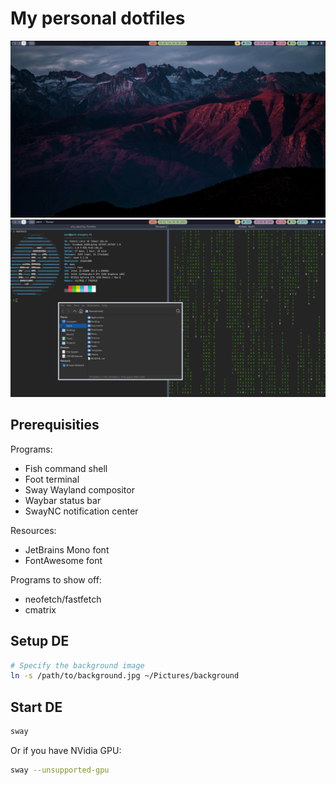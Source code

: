 # My personal dotfiles

![desktop](Pictures/demo-screenshot-desktop.png)
![desktop-with-windows](Pictures/demo-screenshot-desktop-with-windows.png)

## Prerequisities

Programs:
* Fish command shell
* Foot terminal
* Sway Wayland compositor
* Waybar status bar
* SwayNC notification center

Resources:
* JetBrains Mono font
* FontAwesome font

Programs to show off:
* neofetch/fastfetch
* cmatrix

## Setup DE

```bash
# Specify the background image
ln -s /path/to/background.jpg ~/Pictures/background
```

## Start DE

```bash
sway
```

Or if you have NVidia GPU:

```bash
sway --unsupported-gpu
```
